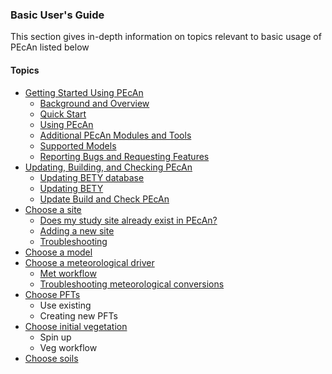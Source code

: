 ### Basic User's Guide

This section gives in-depth information on topics relevant to basic usage of PEcAn listed below

#### Topics
  * [Getting Started Using PEcAn](Getting-started.md)
    * [Background and Overview](Getting-started.md)
    * [Quick Start](Getting-started.md#quick-start)
    * [Using PEcAn](Getting-started.md#using-pecan)
    * [Additional PEcAn Modules and Tools](Getting-started.md#additional-pecan-modules-and-tools)
    * [Supported Models](Getting-started.md#supported-models)
    * [Reporting Bugs and Requesting Features](Getting-started.md#reporting-bugs-and-requesting-features)
  * [Updating, Building, and Checking PEcAn](Updating-PEcAn.md)
    * [Updating BETY database](Updating-PEcAn.md#updating-bety-database)
    * [Updating BETY](Updating-PEcAn.md#updating-bety-code)
    * [Update Build and Check PEcAn](Updating-PEcAn.md#update-build-and-check-pecan)
  * [Choose a site](users_guide/basic_users_guide/Choose-a-site.md)
    * [Does my study site already exist in PEcAn?](Choose-a-site.md#does-my-study-site-already-exist-in-pecan)
    * [Adding a new site](Choose-a-site.md#adding-a-new-site)
    * [Troubleshooting](Choose-a-site.md#troubleshooting)
  * [Choose a model](Choose-a-model.md)
  * [Choose a meteorological driver](Choosing-meteorology.md)
    * [Met workflow](Choosing-meteorology.md#met-workflow)
    * [Troubleshooting meteorological conversions](Choosing-meteorology.md#troubleshooting-meteorological-conversions)
  * [Choose PFTs](Choosing-PFTs.md)
    * Use existing
    * Creating new PFTs
  * [Choose initial vegetation](users_guide/basic_users_guide/Choosing-initial-vegetation.md)
    * Spin up
    * Veg workflow
  * [Choose soils](users_guide/basic_users_guide/Choosing-soils.md)

